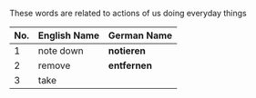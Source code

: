 
These words are related to actions of us doing everyday things 


| No. | English Name | German Name   |
| --- | ------------ | ------------- |
| 1   | note down    | **notieren**  |
| 2   | remove       | **entfernen** |
| 3   | take         |               |
